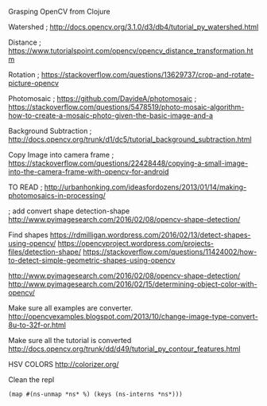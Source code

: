 Grasping OpenCV from Clojure

Watershed
; http://docs.opencv.org/3.1.0/d3/db4/tutorial_py_watershed.html

Distance
; https://www.tutorialspoint.com/opencv/opencv_distance_transformation.htm

Rotation
; https://stackoverflow.com/questions/13629737/crop-and-rotate-picture-opencv

Photomosaic
; https://github.com/DavideA/photomosaic
; https://stackoverflow.com/questions/5478519/photo-mosaic-algorithm-how-to-create-a-mosaic-photo-given-the-basic-image-and-a

Background Subtraction
; http://docs.opencv.org/trunk/d1/dc5/tutorial_background_subtraction.html

Copy Image into camera frame
; https://stackoverflow.com/questions/22428448/copying-a-small-image-into-the-camera-frame-with-opencv-for-android

TO READ
; http://urbanhonking.com/ideasfordozens/2013/01/14/making-photomosaics-in-processing/

; add convert shape detection-shape
http://www.pyimagesearch.com/2016/02/08/opencv-shape-detection/

Find shapes
https://rdmilligan.wordpress.com/2016/02/13/detect-shapes-using-opencv/
https://opencvproject.wordpress.com/projects-files/detection-shape/
https://stackoverflow.com/questions/11424002/how-to-detect-simple-geometric-shapes-using-opencv

http://www.pyimagesearch.com/2016/02/08/opencv-shape-detection/
http://www.pyimagesearch.com/2016/02/15/determining-object-color-with-opencv/

Make sure all examples are converter.
http://opencvexamples.blogspot.com/2013/10/change-image-type-convert-8u-to-32f-or.html

Make sure all the tutorial is converted
http://docs.opencv.org/trunk/dd/d49/tutorial_py_contour_features.html

HSV COLORS
http://colorizer.org/

Clean the repl
```
(map #(ns-unmap *ns* %) (keys (ns-interns *ns*)))
```
